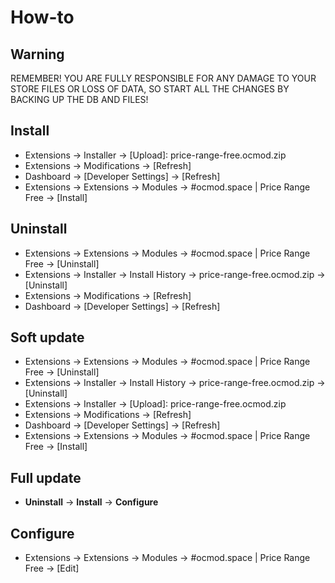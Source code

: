 # How-to

## Warning
REMEMBER! YOU ARE FULLY RESPONSIBLE FOR ANY DAMAGE TO YOUR STORE FILES OR LOSS OF DATA, SO START ALL THE CHANGES BY BACKING UP THE DB AND FILES!

## Install
* Extensions → Installer → [Upload]: price-range-free.ocmod.zip
* Extensions → Modifications → [Refresh]
* Dashboard → [Developer Settings] → [Refresh]
* Extensions → Extensions → Modules → #ocmod.space | Price Range Free → [Install]

## Uninstall
* Extensions → Extensions → Modules → #ocmod.space | Price Range Free → [Uninstall]
* Extensions → Installer → Install History → price-range-free.ocmod.zip → [Uninstall]
* Extensions → Modifications → [Refresh]
* Dashboard → [Developer Settings] → [Refresh]

## Soft update
* Extensions → Extensions → Modules → #ocmod.space | Price Range Free → [Uninstall]
* Extensions → Installer → Install History → price-range-free.ocmod.zip → [Uninstall]
* Extensions → Installer → [Upload]: price-range-free.ocmod.zip
* Extensions → Modifications → [Refresh]
* Dashboard → [Developer Settings] → [Refresh]
* Extensions → Extensions → Modules → #ocmod.space | Price Range Free → [Install]

## Full update
* **Uninstall** → **Install** → **Configure**

## Configure
* Extensions → Extensions → Modules → #ocmod.space | Price Range Free → [Edit]


